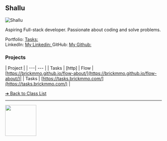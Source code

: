 <style>@import url("//readme.codeadam.ca/readme.css");</style>

## Shallu

![Shallu](../images/shalluca-10.jpg)

Aspiring Full-stack developer. Passionate about coding and solve problems.

Portfolio: [Tasks: ](https://shallusameera10.github.io/shallu_portfolio/)  
LinkedIn: [My Linkedin: ](https://www.linkedin.com/in/shallu-aa5b85280/)
GitHub: [My Github: ](https://github.com/ShalluCa10)  

### Projects

| Project |
| ---| --- |
| Tasks | [http]
| Flow | [https://brickmmo.github.io/flow-about/](https://brickmmo.github.io/flow-about/)|
| Tasks | [https://tasks.brickmmo.com/](https://tasks.brickmmo.com/)   |

[&#10132; Back to Class List](/)

---

<a href="https://brickmmo.com">
<img src="https://brickmmo.com/images/brickmmo-logo-horizontal.jpg" width="100">
</a>
